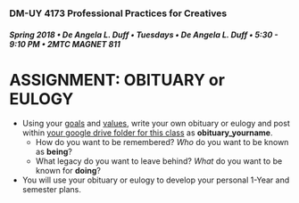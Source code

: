 ### DM-UY 4173 Professional Practices for Creatives
##### Spring 2018 • De Angela L. Duff • Tuesdays • De Angela L. Duff • 5:30 - 9:10 PM • 2MTC MAGNET 811

# ASSIGNMENT: OBITUARY or EULOGY

* Using your [goals](goals.md) and [values](values.md), write your own obituary or eulogy and post within [your google drive folder for this class](deliverables.md) as **obituary_yourname**. 
    * How do you want to be remembered? _Who_ do you want to be known as **being**?
    * What legacy do you want to leave behind? _What_ do you want to be known for **doing**?
* You will use your obituary or eulogy to develop your personal 1-Year and semester plans.

